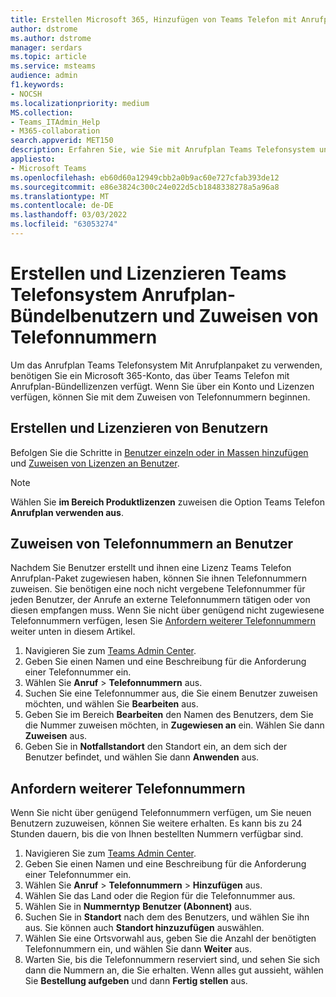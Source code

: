 ```yaml
---
title: Erstellen Microsoft 365, Hinzufügen von Teams Telefon mit Anrufplanpaketlizenzen und Zuweisen von Telefonnummern
author: dstrome
ms.author: dstrome
manager: serdars
ms.topic: article
ms.service: msteams
audience: admin
f1.keywords:
- NOCSH
ms.localizationpriority: medium
MS.collection:
- Teams_ITAdmin_Help
- M365-collaboration
search.appverid: MET150
description: Erfahren Sie, wie Sie mit Anrufplan Teams Telefonsystem und Lizenzieren von Bündelbenutzern erstellen und lizenzieren und diesen Telefonnummern zuweisen.
appliesto:
- Microsoft Teams
ms.openlocfilehash: eb60d60a12949cbb2a0b9ac60e727cfab393de12
ms.sourcegitcommit: e86e3824c300c24e022d5cb1848338278a5a96a8
ms.translationtype: MT
ms.contentlocale: de-DE
ms.lasthandoff: 03/03/2022
ms.locfileid: "63053274"
---
```

# <a name="create-and-license-teams-phone-system-with-calling-plan-bundle-users-and-assign-them-phone-numbers"></a>Erstellen und Lizenzieren Teams Telefonsystem Anrufplan-Bündelbenutzern und Zuweisen von Telefonnummern

Um das Anrufplan Teams Telefonsystem Mit Anrufplanpaket zu verwenden, benötigen Sie ein Microsoft 365-Konto, das über Teams Telefon mit Anrufplan-Bündellizenzen verfügt. Wenn Sie über ein Konto und Lizenzen verfügen, können Sie mit dem Zuweisen von Telefonnummern beginnen.

## <a name="create-and-license-users"></a>Erstellen und Lizenzieren von Benutzern

Befolgen Sie die Schritte in [Benutzer einzeln oder in Massen hinzufügen](/microsoft-365/admin/add-users/add-users) und [Zuweisen von Lizenzen an Benutzer](/microsoft-365/admin/manage/assign-licenses-to-users).

> [!NOTE]
> Wählen Sie **im Bereich Produktlizenzen** zuweisen die Option Teams Telefon **Anrufplan verwenden aus**.

## <a name="assign-phone-numbers-to-users"></a>Zuweisen von Telefonnummern an Benutzer

Nachdem Sie Benutzer erstellt und ihnen eine Lizenz Teams Telefon Anrufplan-Paket zugewiesen haben, können Sie ihnen Telefonnummern zuweisen. Sie benötigen eine noch nicht vergebene Telefonnummer für jeden Benutzer, der Anrufe an externe Telefonnummern tätigen oder von diesen empfangen muss. Wenn Sie nicht über genügend nicht zugewiesene Telefonnummern verfügen, lesen Sie [Anfordern weiterer Telefonnummern](#get-more-phone-numbers) weiter unten in diesem Artikel.

1. Navigieren Sie zum [Teams Admin Center](https://admin.teams.microsoft.com).
2. Geben Sie einen Namen und eine Beschreibung für die Anforderung einer Telefonnummer ein.
3. Wählen Sie **Anruf** > **Telefonnummern** aus.
4. Suchen Sie eine Telefonnummer aus, die Sie einem Benutzer zuweisen möchten, und wählen Sie **Bearbeiten** aus.
5. Geben Sie im Bereich **Bearbeiten** den Namen des Benutzers, dem Sie die Nummer zuweisen möchten, in **Zugewiesen an** ein. Wählen Sie dann **Zuweisen** aus.
6. Geben Sie in **Notfallstandort** den Standort ein, an dem sich der Benutzer befindet, und wählen Sie dann **Anwenden** aus.

## <a name="get-more-phone-numbers"></a>Anfordern weiterer Telefonnummern

Wenn Sie nicht über genügend Telefonnummern verfügen, um Sie neuen Benutzern zuzuweisen, können Sie weitere erhalten. Es kann bis zu 24 Stunden dauern, bis die von Ihnen bestellten Nummern verfügbar sind.

1. Navigieren Sie zum [Teams Admin Center](https://admin.teams.microsoft.com).
2. Geben Sie einen Namen und eine Beschreibung für die Anforderung einer Telefonnummer ein.
3. Wählen Sie **Anruf** > **Telefonnummern** > **Hinzufügen** aus.
4. Wählen Sie das Land oder die Region für die Telefonnummer aus.
5. Wählen Sie in **Nummerntyp** **Benutzer (Abonnent)** aus.
6. Suchen Sie in **Standort** nach dem des Benutzers, und wählen Sie ihn aus. Sie können auch **Standort hinzuzufügen** auswählen.
7. Wählen Sie eine Ortsvorwahl aus, geben Sie die Anzahl der benötigten Telefonnummern ein, und wählen Sie dann **Weiter** aus.
8. Warten Sie, bis die Telefonnummern reserviert sind, und sehen Sie sich dann die Nummern an, die Sie erhalten. Wenn alles gut aussieht, wählen Sie **Bestellung aufgeben** und dann **Fertig stellen** aus.
